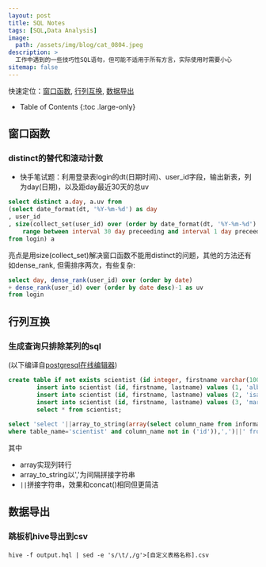 ```yaml
---
layout: post
title: SQL Notes
tags: [SQL,Data Analysis]
image:
  path: /assets/img/blog/cat_0804.jpeg
description: >
  工作中遇到的一些技巧性SQL语句，但可能不适用于所有方言，实际使用时需要小心
sitemap: false
---
```


快速定位：[窗口函数](#窗口函数), [行列互换](#行列互换), [数据导出](#数据导出)

- Table of Contents
{:toc .large-only}

## 窗口函数

### distinct的替代和滚动计数

- 快手笔试题：利用登录表login的dt(日期时间)、user_id字段，输出新表，列为day(日期)，以及距day最近30天的总uv
~~~sql
select distinct a.day, a.uv from
(select date_format(dt, '%Y-%m-%d') as day
, user_id
, size(collect_set(user_id) over (order by date_format(dt, '%Y-%m-%d') 
	range between interval 30 day preceeding and interval 1 day preceeding)) as uv
from login) a
~~~

亮点是用size(collect_set)解决窗口函数不能用distinct的问题，其他的方法还有如dense_rank, 但需排序两次，有些复杂:

~~~sql
select day, dense_rank(user_id) over (order by date)
+ dense_rank(user_id) over (order by date desc)-1 as uv
from login
~~~

## 行列互换

### 生成查询只排除某列的sql 
(以下编译自[postgresql在线编辑器](https://extendsclass.com/postgresql-online.html))

~~~sql
create table if not exists scientist (id integer, firstname varchar(100), lastname varchar(100));
		insert into scientist (id, firstname, lastname) values (1, 'albert', 'einstein');
		insert into scientist (id, firstname, lastname) values (2, 'isaac', 'newton');
		insert into scientist (id, firstname, lastname) values (3, 'marie', 'curie');
		select * from scientist;
        
select 'select '||array_to_string(array(select column_name from information_schema.columns 
where table_name='scientist' and column_name not in ('id')),',')||' from scientist'
~~~

其中
- array实现列转行
- array_to_string以','为间隔拼接字符串
- `||`拼接字符串，效果和concat()相同但更简洁

## 数据导出
### 跳板机hive导出到csv
~~~shell
hive -f output.hql | sed -e 's/\t/,/g'>[自定义表格名称].csv
~~~
